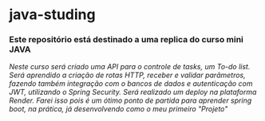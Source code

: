 # java-studing

### Este repositório está destinado a uma replica do curso mini JAVA
*Neste curso será criado uma API para o controle de tasks, um To-do list. Será aprendido a criação de rotas HTTP, receber e validar parâmetros, fazendo também integração com o bancos de dados e autenticação com JWT, utilizando o Spring Security. Será realizado um deploy na plataforma Render. Farei isso pois é um ótimo ponto de partida para aprender spring boot, na prática, já desenvolvendo como o meu primeiro "Projeto"*
